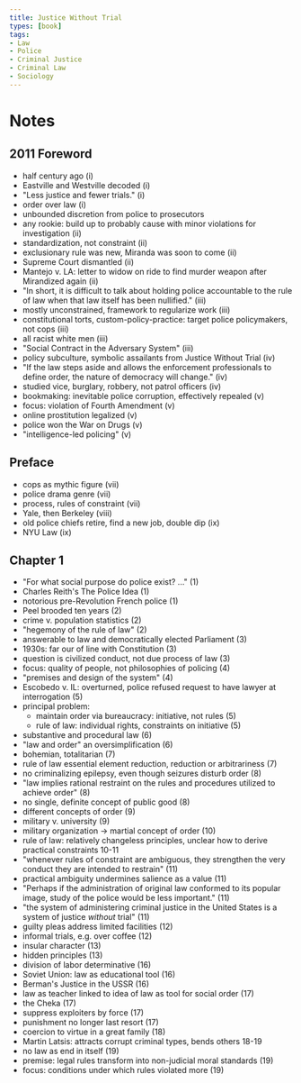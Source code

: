 ```yaml
---
title: Justice Without Trial
types: [book]
tags:
- Law
- Police
- Criminal Justice
- Criminal Law
- Sociology
---
```


# Notes

## 2011 Foreword
- half century ago (i)
- Eastville and Westville decoded (i)
- "Less justice and fewer trials." (i)
- order over law (i)
- unbounded discretion from police to prosecutors
- any rookie: build up to probably cause with minor violations for investigation (ii)
- standardization, not constraint (ii)
- exclusionary rule was new, Miranda was soon to come (ii)
- Supreme Court dismantled (ii)
- Mantejo v. LA: letter to widow on ride to find murder weapon after Mirandized again (ii)
- "In short, it is difficult to talk about holding police accountable to the rule of law when that law itself has been nullified." (iii)
- mostly unconstrained, framework to regularize work (iii)
- constitutional torts, custom-policy-practice: target police policymakers, not cops (iii)
- all racist white men (iii)
- "Social Contract in the Adversary System" (iii)
- policy subculture, symbolic assailants from Justice Without Trial (iv)
- "If the law steps aside and allows the enforcement professionals to define order, the nature of democracy will change." (iv)
- studied vice, burglary, robbery, not patrol officers (iv)
- bookmaking: inevitable police corruption, effectively repealed (v)
- focus: violation of Fourth Amendment (v)
- online prostitution legalized (v)
- police won the War on Drugs (v)
- "intelligence-led policing" (v)

## Preface
- cops as mythic figure (vii)
- police drama genre (vii)
- process, rules of constraint (vii)
- Yale, then Berkeley (viii)
- old police chiefs retire, find a new job, double dip (ix)
- NYU Law (ix)

## Chapter 1
- "For what social purpose do police exist? ..." (1)
- Charles Reith's The Police Idea (1)
- notorious pre-Revolution French police (1)
- Peel brooded ten years (2)
- crime v. population statistics (2)
- "hegemony of the rule of law" (2)
- answerable to law and democratically elected Parliament (3)
- 1930s: far our of line with Constitution (3)
- question is civilized conduct, not due process of law (3)
- focus: quality of people, not philosophies of policing (4)
- "premises and design of the system" (4)
- Escobedo v. IL: overturned, police refused request to have lawyer at interrogation (5)
- principal problem:
  - maintain order via bureaucracy: initiative, not rules (5)
  - rule of law: individual rights, constraints on initiative (5)
- substantive and procedural law (6)
- "law and order" an oversimplification (6)
- bohemian, totalitarian (7)
- rule of law essential element reduction, reduction or arbitrariness (7)
- no criminalizing epilepsy, even though seizures disturb order (8)
- "law implies rational restraint on the rules and procedures utilized to achieve order" (8)
- no single, definite concept of public good (8)
- different concepts of order (9)
- military v. university (9)
- military organization → martial concept of order (10)
- rule of law: relatively changeless principles, unclear how to derive practical constraints 10-11
- "whenever rules of constraint are ambiguous, they strengthen the very conduct they are intended to restrain" (11)
- practical ambiguity undermines salience as a value (11)
- "Perhaps if the administration of original law conformed to its popular image, study of the police would be less important." (11)
- "the system of administering criminal justice in the United States is a system of justice _without_ trial" (11)
- guilty pleas address limited facilities (12)
- informal trials, e.g. over coffee (12)
- insular character (13)
- hidden principles (13)
- division of labor determinative (16)
- Soviet Union: law as educational tool (16)
- Berman's Justice in the USSR (16)
- law as teacher linked to idea of law as tool for social order (17)
- the Cheka (17)
- suppress exploiters by force (17)
- punishment no longer last resort (17)
- coercion to virtue in a great family (18)
- Martin Latsis: attracts corrupt criminal types, bends others 18-19
- no law as end in itself (19)
- premise: legal rules transform into non-judicial moral standards (19)
- focus: conditions under which rules violated more (19)
